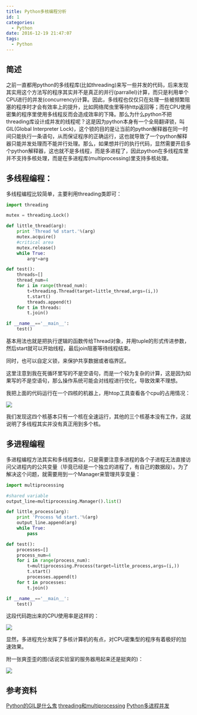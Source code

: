 ```yaml
---
title: Python多核编程分析
id: 1
categories:
  - Python
date: 2016-12-19 21:47:07
tags:
  - Python
---
```


## 简述

之前一直都用python的多线程库(比如threading)来写一些并发的代码，后来发现其实用这个方法写的程序其实并不是真正的并行(parrallel)计算，而只是利用单个CPU进行的并发(concurrency)计算。因此，多线程也仅仅只在处理一些被频繁阻塞的程序时才会有效率上的提升，比如网络爬虫里等待http返回等；而在CPU使用密集的程序里使用多线程反而会造成效率的下降。那么为什么python不把threading库设计成并发的线程呢？这是因为python本身有一个全局翻译锁，叫GIL(Global Interpreter Lock)，这个锁的目的是让当前的python解释器在同一时间只能执行一条语句，从而保证程序的正确运行，这也就导致了一个python解释器只能并发处理而不能并行处理。那么，如果想并行的执行代码，显然需要开启多个python解释器，这也就不是多线程，而是多进程了，因此python在多线程库里并不支持多核处理，而是在多进程库(multiprocessing)里支持多核处理。

## 多线程编程：

多线程编程比较简单，主要利用threading类即可：
```python
import threading

mutex = threading.Lock()

def little_thread(arg):
	print 'Thread %d start.'%(arg)
	mutex.acquire()
	#critical area
	mutex.release()
	while True:
		arg*=arg

def test():
	threads=[]
	thread_num=4
	for i in range(thread_num):
		t=threading.Thread(target=little_thread,args=(i,))
		t.start()
		threads.append(t)
	for t in threads:
		t.join()

if __name__=='__main__':
	test()
```
基本用法也就是把执行逻辑的函数传给Thread对象，并用tuple的形式传进参数，然后start就可以开始线程，最后join阻塞等待线程结束。

同时，也可以自定义锁，来保护共享数据或者临界区。

这里注意到我在死循环里写的不是空语句，而是一个较为复杂的计算，这是因为如果写的不是空语句，那么操作系统可能会对线程进行优化，导致效果不理想。

我把上面的代码运行在一个四核的机器上，用htop工具查看各个cpu的占用情况：

![](/images/2016/12/19/1/1.png)

我们发现这四个核基本只有一个核在全速运行，其他的三个核基本没有工作，这就说明了多线程其实并没有真正用到多个核。

## 多进程编程

多进程编程方法其实和多线程类似，只是需要注意多进程的各个子进程无法直接访问父进程内的公共变量（毕竟已经是一个独立的进程了，有自己的数据段）。为了解决这个问题，就需要用到一个Manager来管理共享变量：
```python
import multiprocessing

#shared variable
output_line=multiprocessing.Manager().list()

def little_process(arg):
	print 'Process %d start.'%(arg)
	output_line.append(arg)
	while True:
		pass

def test():
	processes=[]
	process_num=4
	for i in range(process_num):
		t=multiprocessing.Process(target=little_process,args=(i,))
		t.start()
		processes.append(t)
	for t in processes:
		t.join()

if __name__=='__main__':
	test()
```
这段代码跑出来的CPU使用率是这样的：

![](/images/2016/12/19/1/2.png)

显然，多进程充分发挥了多核计算机的有点，对CPU密集型的程序有着极好的加速效果。

附一张爽歪歪的图(话说实验室的服务器用起来还是挺爽的)：

![](/images/2016/12/19/1/3.png)

## 参考资料

[Python的GIL是什么鬼](http://cenalulu.github.io/python/gil-in-python/)
[threading和multiprocessing](http://www.cnblogs.com/vamei/archive/2012/10/12/2721484.html)
[Python多进程并发](http://blog.csdn.net/zahuopuboss/article/details/53448741)